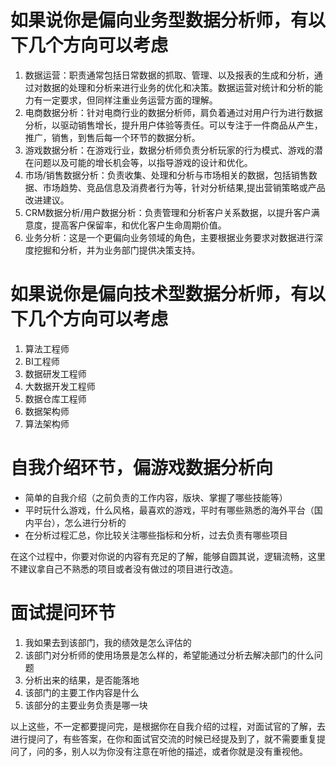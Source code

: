 # 如果说你是偏向业务型数据分析师，有以下几个方向可以考虑

1. 数据运营：职责通常包括日常数据的抓取、管理、以及报表的生成和分析，通过对数据的处理和分析来进行业务的优化和决策。数据运营对统计和分析的能力有一定要求，但同样注重业务运营方面的理解。
2. 电商数据分析：针对电商行业的数据分析师，肩负着通过对用户行为进行数据分析，以驱动销售增长，提升用户体验等责任。可以专注于一件商品从产生，推广，销售，到售后每一个环节的数据分析。
3. 游戏数据分析：在游戏行业，数据分析师负责分析玩家的行为模式、游戏的潜在问题以及可能的增长机会等，以指导游戏的设计和优化。
4. 市场/销售数据分析：负责收集、处理和分析与市场相关的数据，包括销售数据、市场趋势、竞品信息及消费者行为等，针对分析结果,提出营销策略或产品改进建议。
5. CRM数据分析/用户数据分析：负责管理和分析客户关系数据，以提升客户满意度，提高客户保留率，和优化客户生命周期价值。
6. 业务分析：这是一个更偏向业务领域的角色，主要根据业务要求对数据进行深度挖掘和分析，并为业务部门提供决策支持。

# 如果说你是偏向技术型数据分析师，有以下几个方向可以考虑

1. 算法工程师
2. BI工程师
3. 数据研发工程师
4. 大数据开发工程师
5. 数据仓库工程师
6. 数据架构师
7. 算法架构师



# 自我介绍环节，偏游戏数据分析向

- 简单的自我介绍（之前负责的工作内容，版块、掌握了哪些技能等）
- 平时玩什么游戏，什么风格，最喜欢的游戏，平时有哪些熟悉的海外平台（国内平台），怎么进行分析的
- 在分析过程汇总，你比较关注哪些指标和分析，过去负责有哪些项目

在这个过程中，你要对你说的内容有充足的了解，能够自圆其说，逻辑流畅，这里不建议拿自己不熟悉的项目或者没有做过的项目进行改造。



# 面试提问环节

1. 我如果去到该部门，我的绩效是怎么评估的
2. 该部门对分析师的使用场景是怎么样的，希望能通过分析去解决部门的什么问题
3. 分析出来的结果，是否能落地
4. 该部门的主要工作内容是什么
5. 该部分的主要业务负责是哪一块

以上这些，不一定都要提问完，是根据你在自我介绍的过程，对面试官的了解，去进行提问了，有些答案，在你和面试官交流的时候已经提及到了，就不需要重复提问了，问的多，别人以为你没有注意在听他的描述，或者你就是没有重视他。